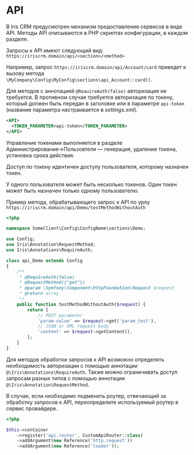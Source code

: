 # API

В Iris CRM предусмотрен механизм предоставления сервисов в виде API.
Методы API описываются в PHP скриптах конфигурации, в каждом разделе.

Запросы к API имеют следующий вид:  
`https://iriscrm.domain/api/<section>/<method>`

Например, запрос
`https://iriscrm.domain/api/Account/card`
приведет к вызову метода
`\MyCompany\Config\MyConfig\sections\api_Account::card()`.

Для методов с аннотацией `@ReauireAuth(false)` авторизация не требуется.
В противном случае требуется авторизация по токену, 
который должен быть передан в заголовке или в параметре `api-token` 
(название параметра настраивается в *settings.xml*).

```xml
<API>
  <TOKEN_PARAMETER>api-token</TOKEN_PARAMETER>
</API>
```

Управление токенами выполняется в разделе Администрирование&rarr;Пользовтели &mdash; 
генерация, удаление токена, установка срока действия.

Доступ по токену идентичен доступу пользователя, которому назначен токен.

У одного пользователя может быть несколько токенов. 
Один токен может быть назначен только одному пользователю.

Пример метода, обрабатывающего запрос к API по урлу 
`https://iriscrm.domain/api/Demo/testMethodWithoutAuth`

```php
<?php

namespace SomeClient\Config\ConfigName\sections\Demo;

use Config;
use Iris\Annotation\RequestMethod;
use Iris\Annotations\RequireAuth;

class api_Demo extends Config
{
    /**
     * @RequireAuth(false)
     * @RequestMethod({"get"})
     * @param \Symfony\Component\HttpFoundation\Request $request
     * @return array
     */
    public function testMethodWithoutAuth($request) {
        return [
            // POST parameter
            'param-value' => $request->get('param_test'),
            // JSON or XML request body
            'content' => $request->getContent(),
        ];
    }
}
```

Для методов обработки запросов к API возможно определять 
необходимость авторизации с помощью аннотации 
`@\Iris\Annotations\RequireAuth`.
Также можно ограничивать доступ запросам разных типов
с помощью аннотации `@\Iris\Annotation\RequestMethod`.

В случае, если необходимо подменить роутер, 
отвечающий за обработку запросов к API, 
переопределите используемый роутер в сервис провайдере.

```php
<?php

$this->container
    ->register('api.router', CustomApiRouter::class)
    ->addArgument(new Reference('http.request'))
    ->addArgument(new Reference('loader'));

```
